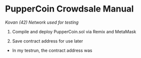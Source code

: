 # PupperCoin Crowdsale Manual
*Kovan (42) Network used for testing*

1. Compile and deploy PupperCoin.sol via Remix and MetaMask

2. Save contract address for use later
* In my testrun, the contract address was 



